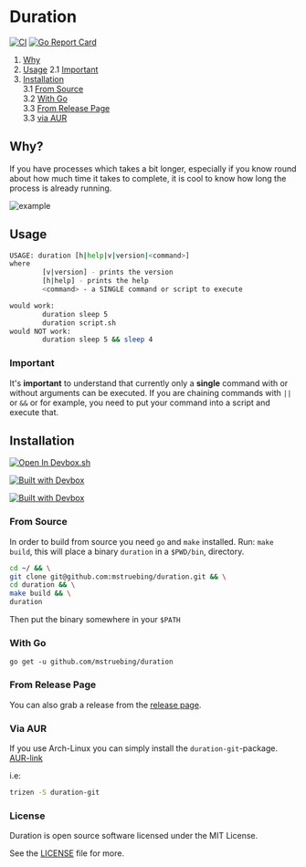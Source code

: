 # Duration

[![CI](https://github.com/mstruebing/duration/actions/workflows/ci.yml/badge.svg)](https://github.com/mstruebing/duration/actions/workflows/ci.yml)
[![Go Report Card](https://goreportcard.com/badge/github.com/mstruebing/duration)](https://goreportcard.com/report/github.com/mstruebing/duration)

1. [Why](#why) 
2. [Usage](#usage) 
2.1 [Important](#important) 
3. [Installation](#installation)  
3.1 [From Source](#from-source)  
3.2 [With Go](#with-go)  
3.3 [From Release Page](#from-release-page)  
3.3 [via AUR](#via-aur)  

## Why?

If you have processes which takes a bit longer, especially if you know round about how much time it takes to complete, it is cool to know how long the process is already running.

![example](https://raw.githubusercontent.com/mstruebing/duration/master/example/example.gif "example")

## Usage

```sh 
USAGE: duration [h|help|v|version|<command>]
where
        [v|version] - prints the version
        [h|help] - prints the help
        <command> - a SINGLE command or script to execute

would work:
        duration sleep 5
        duration script.sh
would NOT work:
        duration sleep 5 && sleep 4
```


### Important

It's __important__ to understand that currently only a __single__  command with or without arguments can be executed. If you are chaining commands with `||` or `&&` or for example, you need to put your command into a script and execute that.

## Installation

[![Open In Devbox.sh](https://jetpack.io/img/devbox/open-in-devbox.svg)](https://devbox.sh/new)

[![Built with Devbox](https://jetpack.io/img/devbox/shield_galaxy.svg)](https://devbox.sh/new)

[![Built with Devbox](https://jetpack.io/img/devbox/shield_moon.svg)](https://devbox.sh/new)
### From Source

In order to build from source you need `go` and `make` installed.
Run: `make build`, this will place a binary `duration` in a `$PWD/bin`, directory.

```sh 
cd ~/ && \
git clone git@github.com:mstruebing/duration.git && \
cd duration && \
make build && \
duration
```

Then put the binary somewhere in your `$PATH`


### With Go

`go get -u github.com/mstruebing/duration`

### From Release Page

You can also grab a release from the [release page](https://github.com/mstruebing/duration/releases).

### Via AUR

If you use Arch-Linux you can simply install the `duration-git`-package.
[AUR-link](https://aur.archlinux.org/packages/duration-git/)

i.e:

```sh 
trizen -S duration-git 
```

### License

Duration is open source software licensed under the MIT License.

See the [LICENSE](./LICENSE) file for more.
